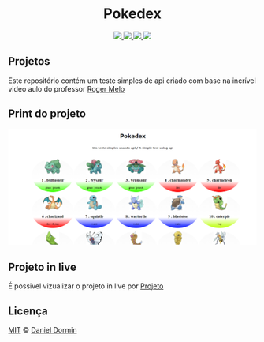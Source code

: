 <h1 align="center">Pokedex</h1>

<p align="center">
  
  <a aria-label="HTML5" href="#">
    <img src="https://img.shields.io/badge/HTML5-grey?logo=html5"></img>
  </a>
  <a aria-label="CSS3" href="#">
    <img src="https://img.shields.io/badge/CSS3-grey?logo=css3"></img>
  </a>
   <a aria-label="Javascript" href="#">
    <img src="https://img.shields.io/badge/javascript-grey?logo=javascript"></img>
  </a>
  <a aria-label="um dia" href="#">
    <img src="https://img.shields.io/badge/Dias-1-green"></img>
  </a>
</p>

## Projetos

Este repositório contém um teste simples de api criado com base na incrível video aulo do professor [Roger Melo](https://youtu.be/Uptu3NrBFBM)

## Print do projeto
<img src="./capa.png">

## Projeto in live

É possivel vizualizar o projeto in live por [Projeto]()

## Licença

[MIT](./LICENSE) &copy; [Daniel Dormin](https://ddparkas.github.io/site/)